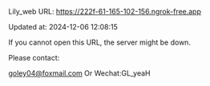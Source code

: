 Lily_web URL: https://222f-61-165-102-156.ngrok-free.app

Updated at: 2024-12-06 12:08:15

If you cannot open this URL, the server might be down.

Please contact: 

goley04@foxmail.com Or Wechat:GL_yeaH
